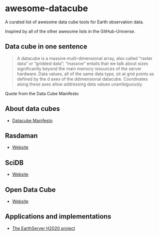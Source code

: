 # awesome-datacube
A curated list of awesome data cube tools for Earth observation data.

Inspired by all of the other awesome lists in the GitHub-Universe.

## Data cube in one sentence

> A datacube is a massive multi-dimensional array, also called “raster data” or “gridded data”; “massive” entails that we talk about sizes significantly beyond the main memory resources of the server hardware. Data values, all of the same data type, sit at grid points as defined by the d axes of the ddimensional datacube. Coordinates along these axes allow addressing data values unambiguously.

Quote from the Data Cube Manifesto

## About data cubes

- [Datacube Manifesto](http://www.earthserver.eu/tech/datacube-manifesto)

## Rasdaman
- [Website](https://rasdaman.org)

## SciDB
- [Website](https://www.paradigm4.com)

## Open Data Cube
- [Website](https://www.opendatacube.org/)

## Applications and implementations

- [The EarthServer H2020 project](http://www.earthserver.eu/)
